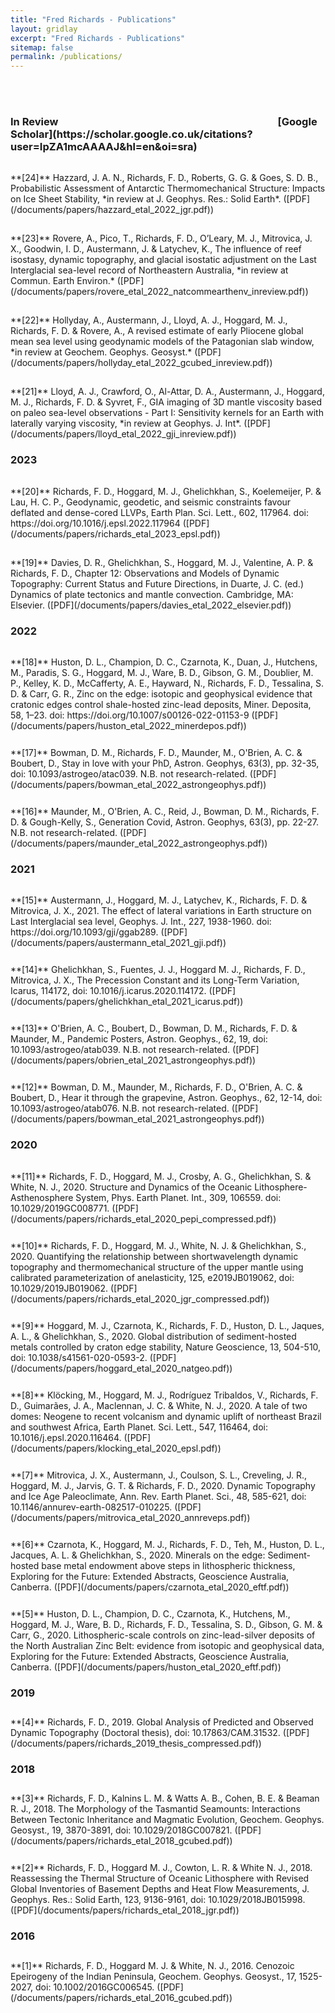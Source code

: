 ```yaml
---
title: "Fred Richards - Publications"
layout: gridlay
excerpt: "Fred Richards - Publications"
sitemap: false
permalink: /publications/
---
```

<br/><br/>
<h3 style="font-weight: bold">In Review	&emsp;&emsp;&emsp;&emsp;&emsp;&emsp;&emsp;&emsp;&emsp;&emsp;&emsp;&emsp;&emsp;&emsp;&emsp;&emsp;&emsp;&emsp;&emsp;&emsp;&emsp; [Google Scholar](https://scholar.google.co.uk/citations?user=IpZA1mcAAAAJ&hl=en&oi=sra)</h3>

<p style="padding-top:15px">
**[24]** Hazzard, J. A. N., Richards, F. D., Roberts, G. G. & Goes, S. D. B., Probabilistic Assessment of Antarctic Thermomechanical Structure: Impacts on Ice Sheet Stability, *in review at J. Geophys. Res.: Solid Earth*. ([PDF](/documents/papers/hazzard_etal_2022_jgr.pdf))
</p>

<p style="padding-top:15px">
**[23]** Rovere, A., Pico, T., Richards, F. D., O’Leary, M. J., Mitrovica, J. X., Goodwin, I. D., Austermann, J. & Latychev, K., The influence of reef isostasy, dynamic topography, and glacial isostatic adjustment on the Last Interglacial sea-level record of Northeastern Australia, *in review at Commun. Earth Environ.* ([PDF](/documents/papers/rovere_etal_2022_natcommearthenv_inreview.pdf))
</p>

<p style="padding-top:15px">
**[22]**  Hollyday, A., Austermann, J., Lloyd, A. J., Hoggard, M. J., Richards, F. D. & Rovere, A., A revised estimate of early Pliocene global mean sea level using geodynamic models of the Patagonian slab window, *in review at Geochem. Geophys. Geosyst.* ([PDF](/documents/papers/hollyday_etal_2022_gcubed_inreview.pdf))
</p>

<p style="padding-top:15px">
**[21]** Lloyd, A. J., Crawford, O., Al-Attar, D. A., Austermann, J., Hoggard, M. J., Richards, F. D. & Syvret, F., GIA imaging of 3D mantle viscosity based on paleo sea-level observations - Part I: Sensitivity kernels for an Earth with laterally varying viscosity, *in review at Geophys. J. Int*. ([PDF](/documents/papers/lloyd_etal_2022_gji_inreview.pdf))
</p>

<h3 style="font-weight: bold">2023</h3>

<p style="padding-top:15px">
**[20]** Richards, F. D., Hoggard, M. J., Ghelichkhan, S., Koelemeijer, P. & Lau, H. C. P., Geodynamic, geodetic, and seismic constraints favour deflated and dense-cored LLVPs, Earth Plan. Sci. Lett., 602, 117964. doi: https://doi.org/10.1016/j.epsl.2022.117964 ([PDF](/documents/papers/richards_etal_2023_epsl.pdf))
</p>

<p style="padding-top:15px">
**[19]** Davies, D. R., Ghelichkhan, S., Hoggard, M. J., Valentine, A. P. & Richards, F. D., Chapter 12: Observations and Models of Dynamic Topography: Current Status and Future Directions, in  Duarte, J. C. (ed.) Dynamics of plate tectonics and mantle convection. Cambridge, MA: Elsevier. ([PDF](/documents/papers/davies_etal_2022_elsevier.pdf))
</p>

<h3 style="font-weight: bold">2022</h3>

<p style="padding-top:15px">
**[18]** Huston, D. L., Champion, D. C., Czarnota, K., Duan, J., Hutchens, M., Paradis, S. G., Hoggard, M. J., Ware, B. D., Gibson, G. M., Doublier, M. P., Kelley, K. D., McCafferty, A. E., Hayward, N., Richards, F. D., Tessalina, S. D. & Carr, G. R., Zinc on the edge: isotopic and geophysical evidence that cratonic edges control shale-hosted zinc-lead deposits, Miner. Deposita, 58, 1–23. doi: https://doi.org/10.1007/s00126-022-01153-9 ([PDF](/documents/papers/huston_etal_2022_minerdepos.pdf))
</p>

<p style="padding-top:12px">
**[17]**  Bowman, D. M., Richards, F. D., Maunder, M., O'Brien, A. C. & Boubert, D., Stay in love with your PhD, Astron. Geophys, 63(3), pp. 32-35, doi: 10.1093/astrogeo/atac039. N.B. not research-related. ([PDF](/documents/papers/bowman_etal_2022_astrongeophys.pdf))
</p>

<p style="padding-top:12px">
**[16]** Maunder, M., O'Brien, A. C., Reid, J., Bowman, D. M., Richards, F. D. & Gough-Kelly, S., Generation Covid, Astron. Geophys, 63(3), pp. 22-27. N.B. not research-related. ([PDF](/documents/papers/maunder_etal_2022_astrongeophys.pdf))
</p>


<h3 style="font-weight: bold">2021</h3>

<p style="padding-top:15px">
**[15]** Austermann, J., Hoggard, M. J., Latychev, K., Richards, F. D. & Mitrovica, J. X., 2021. The effect of lateral variations in Earth structure on Last Interglacial sea level, Geophys. J. Int., 227, 1938-1960. doi:  https://doi.org/10.1093/gji/ggab289. ([PDF](/documents/papers/austermann_etal_2021_gji.pdf))
</p>

<p style="padding-top:12px">
**[14]** Ghelichkhan, S., Fuentes, J. J., Hoggard M. J., Richards, F. D., Mitrovica, J. X., The Precession Constant and its Long-Term Variation, Icarus, 114172, doi: 10.1016/j.icarus.2020.114172.  ([PDF](/documents/papers/ghelichkhan_etal_2021_icarus.pdf))
</p>

<p style="padding-top:12px">
**[13]**  O'Brien, A. C., Boubert, D., Bowman, D. M., Richards, F. D. & Maunder, M., Pandemic Posters, Astron. Geophys., 62, 19, doi: 10.1093/astrogeo/atab039. N.B. not research-related. ([PDF](/documents/papers/obrien_etal_2021_astrongeophys.pdf))
</p>

<p style="padding-top:12px">
**[12]**  Bowman, D. M., Maunder, M., Richards, F. D., O'Brien, A. C. & Boubert, D., Hear it through the grapevine, Astron. Geophys., 62, 12-14, doi: 10.1093/astrogeo/atab076. N.B. not research-related. ([PDF](/documents/papers/bowman_etal_2021_astrongeophys.pdf))
</p>

<h3 style="font-weight: bold">2020</h3>

<p style="padding-top:15px">
**[11]** Richards, F. D., Hoggard, M. J., Crosby, A. G., Ghelichkhan, S. & White, N. J., 2020. Structure and Dynamics of the Oceanic Lithosphere-Asthenosphere System, Phys. Earth Planet. Int., 309, 106559. doi: 10.1029/2019GC008771. ([PDF](/documents/papers/richards_etal_2020_pepi_compressed.pdf))
</p>

<p style="padding-top:12px">
**[10]** Richards, F. D., Hoggard, M. J., White, N. J. & Ghelichkhan, S., 2020. Quantifying the relationship between shortwavelength dynamic topography and thermomechanical structure of the upper mantle using calibrated parameterization of anelasticity, 125, e2019JB019062, doi: 10.1029/2019JB019062. ([PDF](/documents/papers/richards_etal_2020_jgr_compressed.pdf))
</p>

<p style="padding-top:12px">
**[9]** Hoggard, M. J., Czarnota, K., Richards, F. D., Huston, D. L., Jaques, A. L., & Ghelichkhan, S., 2020. Global distribution of sediment-hosted metals controlled by craton edge stability, Nature Geoscience, 13, 504-510, doi: 10.1038/s41561-020-0593-2. ([PDF](/documents/papers/hoggard_etal_2020_natgeo.pdf))
</p>

<p style="padding-top:12px">
**[8]** Klöcking, M., Hoggard, M. J., Rodríguez Tribaldos, V., Richards, F. D., Guimarães, J. A., Maclennan, J. C. & White, N. J., 2020. A tale of two domes: Neogene to recent volcanism and dynamic uplift of northeast Brazil and southwest Africa, Earth Planet. Sci. Lett., 547, 116464, doi: 10.1016/j.epsl.2020.116464. ([PDF](/documents/papers/klocking_etal_2020_epsl.pdf))
</p>

<p style="padding-top:12px">
**[7]** Mitrovica, J. X., Austermann, J., Coulson, S. L., Creveling, J. R., Hoggard, M. J., Jarvis, G. T. & Richards, F. D., 2020. Dynamic Topography and Ice Age Paleoclimate, Ann. Rev. Earth Planet. Sci., 48, 585-621, doi: 10.1146/annurev-earth-082517-010225. ([PDF](/documents/papers/mitrovica_etal_2020_annreveps.pdf))
</p>

<p style="padding-top:12px">
**[6]** Czarnota, K., Hoggard, M. J., Richards, F. D., Teh, M., Huston, D. L., Jacques, A. L. & Ghelichkhan, S., 2020. Minerals on the edge: Sediment-hosted base metal endowment above steps in lithospheric thickness, Exploring for the Future: Extended Abstracts, Geoscience Australia, Canberra. ([PDF](/documents/papers/czarnota_etal_2020_eftf.pdf))
</p>

<p style="padding-top:12px">
**[5]** Huston, D. L., Champion, D. C., Czarnota, K., Hutchens, M., Hoggard, M. J., Ware, B. D., Richards, F. D., Tessalina, S. D., Gibson, G. M. & Carr, G., 2020. Lithospheric-scale controls on zinc-lead-silver deposits of the North Australian Zinc Belt: evidence from isotopic and geophysical data, Exploring for the Future: Extended Abstracts, Geoscience Australia, Canberra. ([PDF](/documents/papers/huston_etal_2020_eftf.pdf))
</p>

<h3 style="font-weight: bold">2019</h3>

<p style="padding-top:12px">
**[4]** Richards, F. D., 2019. Global Analysis of Predicted and Observed Dynamic Topography (Doctoral thesis), doi: 10.17863/CAM.31532. ([PDF](/documents/papers/richards_2019_thesis_compressed.pdf))
</p>

<h3 style="font-weight: bold">2018</h3>

<p style="padding-top:12px">
**[3]** Richards, F. D., Kalnins L. M. & Watts A. B., Cohen, B. E. & Beaman R. J., 2018. The Morphology of the Tasmantid
Seamounts: Interactions Between Tectonic Inheritance and Magmatic Evolution, Geochem. Geophys. Geosyst., 19, 3870-3891, doi: 10.1029/2018GC007821.  ([PDF](/documents/papers/richards_etal_2018_gcubed.pdf))
</p>

<p style="padding-top:12px">
**[2]** Richards, F. D., Hoggard M. J., Cowton, L. R. & White N. J., 2018. Reassessing the Thermal Structure of Oceanic Lithosphere with Revised Global Inventories of Basement Depths and Heat Flow Measurements, J. Geophys. Res.: Solid Earth, 123, 9136-9161, doi: 10.1029/2018JB015998. ([PDF](/documents/papers/richards_etal_2018_jgr.pdf))
</p>

<h3 style="font-weight: bold">2016</h3>

<p style="padding-top:12px">
**[1]** Richards, F. D., Hoggard M. J. & White, N. J., 2016. Cenozoic Epeirogeny of the Indian Peninsula, Geochem. Geophys. Geosyst., 17, 1525-2027, doi: 10.1002/2016GC006545. ([PDF](/documents/papers/richards_etal_2016_gcubed.pdf))
</p>

<br>
<br>
<br>

